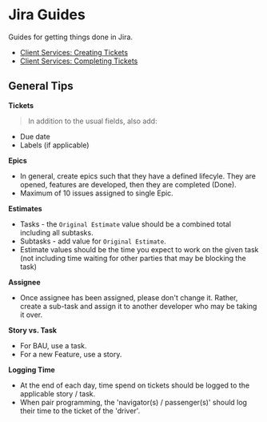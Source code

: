 Jira Guides
======

Guides for getting things done in Jira.

* [Client Services: Creating Tickets](/jira/client_services_ticket_creation.md)
* [Client Services: Completing Tickets](/jira/client_services_ticket_actions.md)

## General Tips

**Tickets**

> In addition to the usual fields, also add:

* Due date
* Labels (if applicable)

**Epics**

* In general, create epics such that they have a defined lifecyle. They are opened,
features are developed, then they are completed (Done).
* Maximum of 10 issues assigned to single Epic.

**Estimates**
* Tasks - the `Original Estimate` value should be a combined total including all subtasks.
* Subtasks - add value for `Original Estimate`.
* Estimate values should be the time you expect to work on the given task (not including
time waiting for other parties that may be blocking the task)

**Assignee**
* Once assignee has been assigned, please don't change it. Rather, create a sub-task
and assign it to another developer who may be taking it over.

**Story vs. Task**
* For BAU, use a task.
* For a new Feature, use a story.

**Logging Time**
* At the end of each day, time spend on tickets should be logged to the applicable
story / task.
* When pair programming, the 'navigator(s) / passenger(s)' should log their time
to the ticket of the 'driver'.
